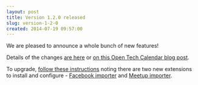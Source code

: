 ```yaml
---
layout: post
title: Version 1.2.0 released
slug: version-1-2-0
created: 2014-07-19 09:57:00
---
```




We are pleased to announce a whole bunch of new features!

Details of the changes [are here](http://ican.openacalendar.org/release/1.2.0.html) or [on this Open Tech Calendar blog post](http://blog.opentechcalendar.co.uk/2014/07/15/new-features-released-2/).

To upgrade, [follow these instructions](http://docs.openacalendar.org/en/v1.2.x/serveradministrators/core/upgrading.html) 
noting there are two new extensions to install and configure - 
[Facebook importer](http://docs.openacalendar.org/en/v1.2.x/serveradministrators/extension.Facebook/installation.html) and 
[Meetup importer](http://docs.openacalendar.org/en/v1.2.x/serveradministrators/extension.Meetup/installation.html).

